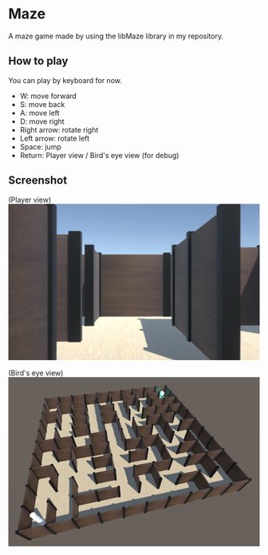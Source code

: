 # Maze
A maze game made by using the libMaze library in my repository.  

## How to play
You can play by keyboard for now.  

- W: move forward  
- S: move back  
- A: move left  
- D: move right  
- Right arrow: rotate right  
- Left arrow: rotate left  
- Space: jump  
- Return: Player view / Bird's eye view (for debug)  

## Screenshot

(Player view)  
![player view](doc/playerView.png)  

(Bird's eye view)  
![birdseye](doc/birdseye.png)  
